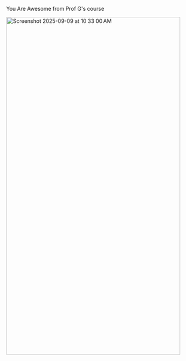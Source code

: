 You Are Awesome
from Prof G's course

<img width="465" height="901" alt="Screenshot 2025-09-09 at 10 33 00 AM" src="https://github.com/user-attachments/assets/6f46d457-938c-48f8-8b80-b8337efe43f8" />
